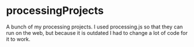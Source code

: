 # processingProjects
A bunch of my processing projects. I used processing.js so that they can run on the web, but because it is outdated I had to change a lot of code for it to work.
